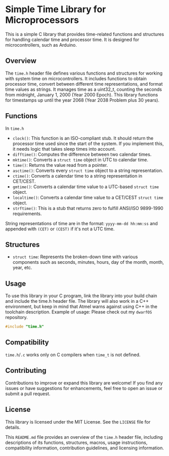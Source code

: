 # Simple Time Library for Microprocessors

This is a simple C library that provides time-related functions and structures for handling calendar time and processor time. It is designed for microcontrollers, such as Arduino.

## Overview

The `time.h` header file defines various functions and structures for working with system time on microcontrollers. It includes functions to obtain processor time, convert between different time representations, and format time values as strings. It manages time as a uint32_t, counting the seconds from midnight, January 1, 2000 (Year 2000 Epoch). This library functions for timestamps up until the year 2068 (Year 2038 Problem plus 30 years).


## Functions

In `time.h`

- `clock()`:  This function is an ISO-compliant stub. It should return the processor time used since the start of the system. If you implement this, it needs logic that takes sleep times into account.
- `difftime()`: Computes the difference between two calendar times.
- `mktime()`: Converts a `struct time` object in UTC to calendar time.
- `time()`: Returns the value read from a pointer.
- `asctime()`: Converts every `struct time` object to a string representation.
- `ctime()`: Converts a calendar time to a string representation in CET/CEST.
- `gmtime()`: Converts a calendar time value to a UTC-based `struct time` object.
- `localtime()`: Converts a calendar time value to a CET/CEST `struct time` object.
- `strftime()`: This is a stub that returns zero to fulfill ANSI/ISO 9899-1990 requirements.

String representations of time are in the format: `yyyy-mm-dd hh:mm:ss` and appended with `(CET)` or `(CEST)` if it's not a UTC time.

## Structures

- `struct time`: Represents the broken-down time with various components such as seconds, minutes, hours, day of the month, month, year, etc.

## Usage

To use this library in your C program, link the library into your build chain and include the time.h header file. The library will also work in a C++ environment, but keep in mind that Atmel warns against using C++ in the toolchain description. Example of usage: Please check out my `dwarfOS` repository.

```c
#include "time.h"
```
## Compatibility

`time.h`/`.c` works only on C compilers when `time_t` is not defined.

## Contributing

Contributions to improve or expand this library are welcome! If you find any issues or have suggestions for enhancements, feel free to open an issue or submit a pull request.

## License

This library is licensed under the MIT License. See the `LICENSE` file for details.

This `README.md` file provides an overview of the `time.h` header file, including descriptions of its functions, structures, macros, usage instructions, compatibility information, contribution guidelines, and licensing information.
